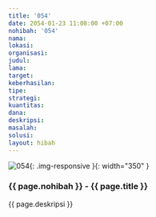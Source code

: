 ```yaml
---
title: '054'
date: 2054-01-23 11:08:00 +07:00
nohibah: '054'
nama: 
lokasi: 
organisasi: 
judul: 
lama: 
target: 
keberhasilan: 
tipe: 
strategi: 
kuantitas: 
dana: 
deskripsi: 
masalah: 
solusi: 
layout: hibah
---
```


![054](/static/img/hibahcms/054.png){: .img-responsive }{: width="350" }

### {{ page.nohibah }} - {{ page.title }}

{{ page.deskripsi }}
